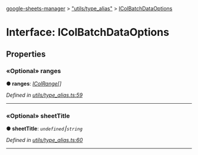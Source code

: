 [google-sheets-manager](../README.md) > ["utils/type_alias"](../modules/_utils_type_alias_.md) > [IColBatchDataOptions](../interfaces/_utils_type_alias_.icolbatchdataoptions.md)



# Interface: IColBatchDataOptions


## Properties
<a id="ranges"></a>

### «Optional» ranges

**●  ranges**:  *[IColRange](_utils_type_alias_.icolrange.md)[]* 

*Defined in [utils/type_alias.ts:59](https://github.com/AbdelrahmanRamadan/google-sheets-manager/blob/ddca908/src/utils/type_alias.ts#L59)*





___

<a id="sheettitle"></a>

### «Optional» sheetTitle

**●  sheetTitle**:  *`undefined`⎮`string`* 

*Defined in [utils/type_alias.ts:60](https://github.com/AbdelrahmanRamadan/google-sheets-manager/blob/ddca908/src/utils/type_alias.ts#L60)*





___


